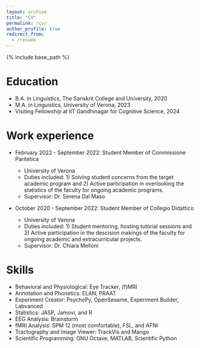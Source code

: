 ```yaml
---
layout: archive
title: "CV"
permalink: /cv/
author_profile: true
redirect_from:
  - /resume
---
```


{% include base_path %}

Education
======
* B.A. in Linguistics, The Sanskrit College and University, 2020
* M.A. in Linguistics, University of Verona, 2023
* Visiting Fellowship at IIT Gandhinagar for Cognitive Science, 2024


Work experience
======

* February 2022 - September 2022: Student Member of Commissione Paritetica
  * University of Verona
  * Duties included: 1) Solving student concerns from the target academic program and 2) Active participation in overlooking the statistics of the faculty for ongoing academic programs.
  * Supervisor: Dr. Serena Dal Maso


* October 2020 - September 2022: Student Member of Collegio Didattico
  * University of Verona
  * Duties included: 1) Student mentoring, hosting tutorial sessions and 2) Active participation in the descision makings of the faculty for ongoing academic and extracurricular projects.
  * Supervisor: Dr. Chiara Melloni
  
Skills
======
* Behavioral and Physiological: Eye Tracker, (f)MRI
* Annotation and Phonetics: ELAN, PRAAT
* Experiment Creator: PsychoPy, OpenSesame, Experiment Builder, Labvanced  
* Statistics: JASP, Jamovi, and R
* EEG Analysis: Brainstorm
* fMRI Analysis: SPM 12 (most comfortable), FSL, and AFNI 
* Tractography and Image Viewer: TrackVis and Mango
* Scientific Programming: GNU Octave, MATLAB, Scientific Python 

